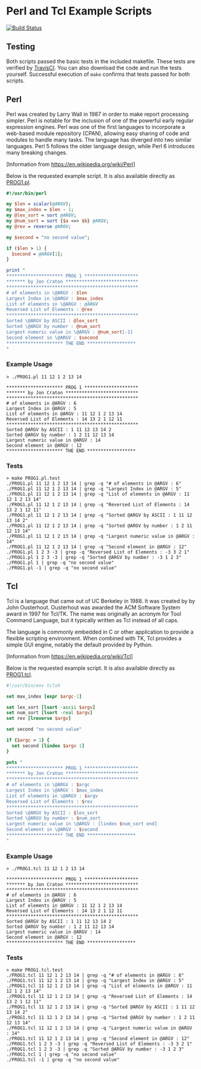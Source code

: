 Perl and Tcl Example Scripts
============================

[![Build Status](https://travis-ci.org/jncraton/csc710-perl-tcl.svg?branch=master)](https://travis-ci.org/jncraton/csc710-perl-tcl)

Testing
-------

Both scripts passed the basic tests in the included makefile. These tests are verified by [TravisCI](https://travis-ci.org/jncraton/csc710-perl-tcl). You can also download the code and run the tests yourself. Successful execution of `make` confirms that tests passed for both scripts.

Perl
----

Perl was created by Larry Wall in 1987 in order to make report processing simpler. Perl is notable for the inclusion of one of the powerful early regular expression engines. Perl was one of the first languages to incorporate a web-based module repository (CPAN), allowing easy sharing of code and modules to handle many tasks. The language has diverged into two similar languages. Perl 5 follows the older language design, while Perl 6 introduces many breaking changes.

[Information from https://en.wikipedia.org/wiki/Perl]

Below is the requested example script. It is also available directly as [PROG1.pl](PROG1.pl).

```perl
#!/usr/bin/perl

my $len = scalar(@ARGV);
my $max_index = $len - 1;
my @lex_sort = sort @ARGV;
my @num_sort = sort {$a <=> $b} @ARGV;
my @rev = reverse @ARGV;

my $second = "no second value";

if ($len > 1) {
  $second = @ARGV[1];
}

print "
********************* PROG 1 ********************
******* by Jon Craton ***************************
*************************************************
# of elements in \@ARGV : $len
Largest Index in \@ARGV : $max_index
List of elements in \@ARGV : @ARGV 
Reversed List of Elements : @rev
*************************************************
Sorted \@ARGV by ASCII : @lex_sort
Sorted \@ARGV by number : @num_sort
Largest numeric value in \@ARGV : @num_sort[-1]
Second element in \@ARGV : $second
********************* THE END ******************
"
```
### Example Usage
```
> ./PROG1.pl 11 12 1 2 13 14

********************* PROG 1 ********************
******* by Jon Craton ***************************
*************************************************
# of elements in @ARGV : 6
Largest Index in @ARGV : 5
List of elements in @ARGV : 11 12 1 2 13 14 
Reversed List of Elements : 14 13 2 1 12 11
*************************************************
Sorted @ARGV by ASCII : 1 11 12 13 14 2
Sorted @ARGV by number : 1 2 11 12 13 14
Largest numeric value in @ARGV : 14
Second element in @ARGV : 12
********************* THE END ******************
```
### Tests
```
> make PROG1.pl.test
./PROG1.pl 11 12 1 2 13 14 | grep -q "# of elements in @ARGV : 6" 
./PROG1.pl 11 12 1 2 13 14 | grep -q "Largest Index in @ARGV : 5" 
./PROG1.pl 11 12 1 2 13 14 | grep -q "List of elements in @ARGV : 11 12 1 2 13 14" 
./PROG1.pl 11 12 1 2 13 14 | grep -q "Reversed List of Elements : 14 13 2 1 12 11" 
./PROG1.pl 11 12 1 2 13 14 | grep -q "Sorted @ARGV by ASCII : 1 11 12 13 14 2" 
./PROG1.pl 11 12 1 2 13 14 | grep -q "Sorted @ARGV by number : 1 2 11 12 13 14" 
./PROG1.pl 11 12 1 2 13 14 | grep -q "Largest numeric value in @ARGV : 14" 
./PROG1.pl 11 12 1 2 13 14 | grep -q "Second element in @ARGV : 12" 
./PROG1.pl 1 2 3 -3 | grep -q "Reversed List of Elements : -3 3 2 1" 
./PROG1.pl 1 2 3 -3 | grep -q "Sorted @ARGV by number : -3 1 2 3"
./PROG1.pl 1 | grep -q "no second value" 
./PROG1.pl -1 | grep -q "no second value" 
```

Tcl
---

Tcl is a language that came out of UC Berkeley in 1988. It was created by by John Ousterhout. Ousterhout was awarded the ACM Software System award in 1997 for Tcl/TK. The name was originally an acronym for Tool Command Language, but it typically written as Tcl instead of all caps.

The language is commonly embedded in C or other application to provide a flexible scripting environment. When combined with TK, Tcl provides a simple GUI engine, notably the default provided by Python. 

[Information from https://en.wikipedia.org/wiki/Tcl]

Below is the requested example script. It is also available directly as [PROG1.tcl](PROG1.tcl).

```tcl
#!/usr/bin/env tclsh

set max_index [expr $argc-1]

set lex_sort [lsort -ascii $argv]
set num_sort [lsort -real $argv]
set rev [lreverse $argv]

set second "no second value"

if {$argc > 1} {
  set second [lindex $argv 1]
}

puts "
********************* PROG 1 ********************
******* by Jon Craton ***************************
*************************************************
# of elements in \@ARGV : $argc
Largest Index in \@ARGV : $max_index
List of elements in \@ARGV : $argv 
Reversed List of Elements : $rev
*************************************************
Sorted \@ARGV by ASCII : $lex_sort
Sorted \@ARGV by number : $num_sort 
Largest numeric value in \@ARGV : [lindex $num_sort end]
Second element in \@ARGV : $second
********************* THE END ******************
"
```
### Example Usage
```
> ./PROG1.tcl 11 12 1 2 13 14

********************* PROG 1 ********************
******* by Jon Craton ***************************
*************************************************
# of elements in @ARGV : 6
Largest Index in @ARGV : 5
List of elements in @ARGV : 11 12 1 2 13 14 
Reversed List of Elements : 14 13 2 1 12 11
*************************************************
Sorted @ARGV by ASCII : 1 11 12 13 14 2
Sorted @ARGV by number : 1 2 11 12 13 14 
Largest numeric value in @ARGV : 14
Second element in @ARGV : 12
********************* THE END ******************

```
### Tests
```
> make PROG1.tcl.test
./PROG1.tcl 11 12 1 2 13 14 | grep -q "# of elements in @ARGV : 6" 
./PROG1.tcl 11 12 1 2 13 14 | grep -q "Largest Index in @ARGV : 5" 
./PROG1.tcl 11 12 1 2 13 14 | grep -q "List of elements in @ARGV : 11 12 1 2 13 14" 
./PROG1.tcl 11 12 1 2 13 14 | grep -q "Reversed List of Elements : 14 13 2 1 12 11" 
./PROG1.tcl 11 12 1 2 13 14 | grep -q "Sorted @ARGV by ASCII : 1 11 12 13 14 2" 
./PROG1.tcl 11 12 1 2 13 14 | grep -q "Sorted @ARGV by number : 1 2 11 12 13 14" 
./PROG1.tcl 11 12 1 2 13 14 | grep -q "Largest numeric value in @ARGV : 14" 
./PROG1.tcl 11 12 1 2 13 14 | grep -q "Second element in @ARGV : 12" 
./PROG1.tcl 1 2 3 -3 | grep -q "Reversed List of Elements : -3 3 2 1" 
./PROG1.tcl 1 2 3 -3 | grep -q "Sorted @ARGV by number : -3 1 2 3"
./PROG1.tcl 1 | grep -q "no second value" 
./PROG1.tcl -1 | grep -q "no second value" 
```
